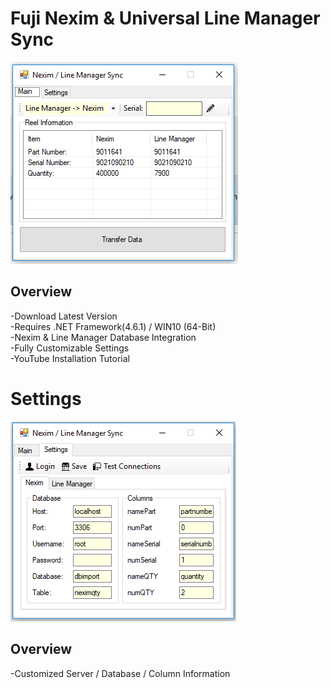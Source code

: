 # Fuji Nexim & Universal Line Manager Sync
![alt text](https://raw.githubusercontent.com/smttools/smttoolbox/master/syncmain.PNG)
## Overview
-Download Latest Version  
-Requires .NET Framework(4.6.1) / WIN10 (64-Bit)  
-Nexim & Line Manager Database Integration  
-Fully Customizable Settings   
-YouTube Installation Tutorial  

# Settings
![alt text](https://raw.githubusercontent.com/smttools/smttoolbox/master/syncsettings.PNG)
## Overview
-Customized Server / Database / Column Information  
